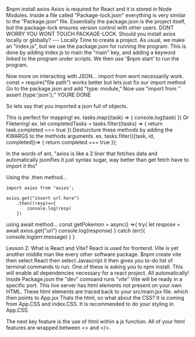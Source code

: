 $npm install axios
Axios is required for React and it is stored in Node Modules.
Inside a file called "Package-lock.json" everything is very similar to the "Package.json" file. 
Essentially the package.json is the project itself, but the package-lock ensures version control with other users. 
DONT WORRY YOU WONT TOUCH PACKAGE-LOCK.
Should you install axios locally or globally? --- Locally
Time to create a project.
As usual, we make an "index.js",
but we use the package.json for running the program.
This is done by adding index.js to main the "main" key, and adding a keyword linked to the program under scripts.
We then use '$npm start' to run the program.

Now more on interacting with JSON...
import <file> from <file path> wont necessarily work. 
const <filename> = require("file path") works better but lets just fix our import method
Go to the package.json and add "type: module,"
Now use "import <file> from '<file>' assert {type:'json'};" YOURE DONE

So lets say that you imported a json full of objects.

This is perfect for mapping!
    ex. tasks.map((task) => {
        console.log(task)
    })
Or Filetering!
    ex. let completedTasks = tasks.filter((tasks) => {
        return task.completed === true
    })
Desturcture these methods by adding the KWARGS to the methods arguments.
    ex. tasks.filter(({task, id, completed})=> {
        return completed === true
        });

In the words of ant, "axios is like a 2 liner
that fetches data
and automatically jsonifies it
just syntax sugar, way better than get fetch
have to import it tho"

Using the .then method...

    import axios from "axios';

    axios.get("insert url here")
        .then((resp)=>{
            console.log(resp)
        })

using await method...
    const getPokemon = async() =>{
        try{
            let respose = await axios.get("url")
            console.log(response)
        }
        catch (err){
            console.log(err.message)
        }
    }

Lesson 2: What is React and Vite?
React is used for frontend.
Vite is yet another middle man like every other software package.
$npm create vite
then select React
then select Javascript
it then gives you to-do list of terminal commands to run.
One of these is asking you to npm install.
This will enable all dependencies necessary for a react project. All automatically!
Inside Package.json the "dev" comoand runs "vite"
Vite will be ready in a specific port.
This live server has html elements not present on your own HTML.
These html elements are traced back to your src/main.jsx file. which then points to App.jsx
Thats the html, so what about the CSS?
It is coming from App.CSS and index.CSS.
It is recommended to do your styling in App.CSS.

The next key feature is the use of html within a js function.
All of your html features are wrapped between <> and </>.
